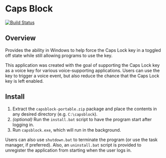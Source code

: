 # Caps Block

[![Build Status](https://github.com/jdknight/capsblock/actions/workflows/build.yml/badge.svg)](https://github.com/jdknight/capsblock/actions/workflows/build.yml)

## Overview

Provides the ability in Windows to help force the Caps Lock key in a toggled
off state while still allowing programs to use the key.

This application was created with the goal of supporting the Caps Lock key
as a voice key for various voice-supporting applications. Users can use the
key to trigger a voice event, but also reduce the chance that the Caps Lock
key is left enabled.

## Install

1. Extract the `capsblock-portable.zip` package and place the contents in
   any desired directory (e.g. `C:\capsblock`).
2. *(optional)* Run the `install.bat` script to have the program start after
   logging in.
3. Run `capsblock.exe`, which will run in the background.

Users can also use `shutdown.bat` to terminate the program (or use the task
manager, if preferred). Also, an `uninstall.bat` script is provided to
unregister the application from starting when the user logs in.

